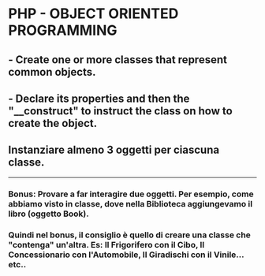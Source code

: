 # PHP - OBJECT ORIENTED PROGRAMMING

## - Create one or more classes that represent common objects.


## - Declare its properties and then the "__construct" to instruct the class on how to create the object.

## Instanziare almeno 3 oggetti per ciascuna classe.

---

### Bonus: Provare a far interagire due oggetti. Per esempio, come abbiamo visto in classe, dove nella Biblioteca aggiungevamo il libro (oggetto Book).
### Quindi nel bonus, il consiglio è quello di creare una classe che "contenga" un'altra. Es: Il Frigorifero con il Cibo, Il Concessionario con l'Automobile, Il Giradischi con il Vinile... etc..

